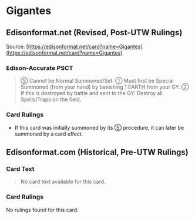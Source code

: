 # Gigantes

## Edisonformat.net (Revised, Post-UTW Rulings)

Source: [https://edisonformat.net/card?name=Gigantes](https://edisonformat.net/card?name=Gigantes)

### Edison-Accurate PSCT

> Ⓢ Cannot be Normal Summoned/Set.
> ① Must first be Special Summoned (from your hand) by banishing 1 EARTH from your GY.
> ② If this is destroyed by battle and sent to the GY:
> Destroy all Spells/Traps on the field.

### Card Rulings

*   If this card was initially summoned by its Ⓢ procedure, it can later be summoned by a card effect.


## Edisonformat.com (Historical, Pre-UTW Rulings)

### Card Text

> No card text available for this card.

### Card Rulings

No rulings found for this card.


